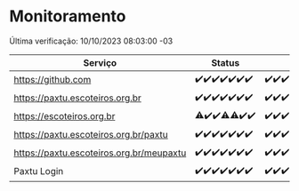 # Monitoramento

Última verificação: 10/10/2023 08:03:00 -03

|Serviço|Status|Últimas 24h|
|---|---|---|
|https://github.com|<span title="2023-10-03: OK=24">✔️</span><span title="2023-10-04: OK=24">✔️</span><span title="2023-10-05: OK=24">✔️</span><span title="2023-10-06: OK=24">✔️</span><span title="2023-10-07: OK=24">✔️</span><span title="2023-10-08: OK=24">✔️</span><span title="2023-10-09: OK=11">✔️</span>|<span title="09/10/2023 08:04:00 -03 : 200">✔️</span><span title="09/10/2023 09:12:00 -03 : 200">✔️</span><span title="09/10/2023 10:11:00 -03 : 200">✔️</span><span title="09/10/2023 11:06:00 -03 : 200">✔️</span><span title="09/10/2023 12:06:00 -03 : 200">✔️</span><span title="09/10/2023 13:07:00 -03 : 200">✔️</span><span title="09/10/2023 14:04:00 -03 : 200">✔️</span><span title="09/10/2023 15:08:00 -03 : 200">✔️</span><span title="09/10/2023 16:03:00 -03 : 200">✔️</span><span title="09/10/2023 17:03:00 -03 : 200">✔️</span><span title="09/10/2023 18:04:00 -03 : 200">✔️</span><span title="09/10/2023 19:04:00 -03 : 200">✔️</span><span title="09/10/2023 20:04:00 -03 : 200">✔️</span><span title="09/10/2023 21:28:00 -03 : 200">✔️</span><span title="09/10/2023 22:40:00 -03 : 200">✔️</span><span title="09/10/2023 23:14:00 -03 : 200">✔️</span><span title="10/10/2023 00:06:00 -03 : 200">✔️</span><span title="10/10/2023 01:07:00 -03 : 200">✔️</span><span title="10/10/2023 02:04:00 -03 : 200">✔️</span><span title="10/10/2023 03:08:00 -03 : 200">✔️</span><span title="10/10/2023 04:05:00 -03 : 200">✔️</span><span title="10/10/2023 05:08:00 -03 : 200">✔️</span><span title="10/10/2023 06:06:00 -03 : 200">✔️</span><span title="10/10/2023 07:06:00 -03 : 200">✔️</span><span title="10/10/2023 08:03:00 -03 : 200">✔️</span>|
|https://paxtu.escoteiros.org.br|<span title="2023-10-03: OK=24">✔️</span><span title="2023-10-04: OK=24">✔️</span><span title="2023-10-05: OK=24">✔️</span><span title="2023-10-06: OK=24">✔️</span><span title="2023-10-07: OK=24">✔️</span><span title="2023-10-08: OK=24">✔️</span><span title="2023-10-09: OK=11">✔️</span>|<span title="09/10/2023 08:04:00 -03 : 200">✔️</span><span title="09/10/2023 09:12:00 -03 : 200">✔️</span><span title="09/10/2023 10:11:00 -03 : 200">✔️</span><span title="09/10/2023 11:06:00 -03 : 200">✔️</span><span title="09/10/2023 12:06:00 -03 : 200">✔️</span><span title="09/10/2023 13:07:00 -03 : 200">✔️</span><span title="09/10/2023 14:04:00 -03 : 200">✔️</span><span title="09/10/2023 15:08:00 -03 : 200">✔️</span><span title="09/10/2023 16:03:00 -03 : 200">✔️</span><span title="09/10/2023 17:03:00 -03 : 200">✔️</span><span title="09/10/2023 18:04:00 -03 : 200">✔️</span><span title="09/10/2023 19:04:00 -03 : 200">✔️</span><span title="09/10/2023 20:04:00 -03 : 200">✔️</span><span title="09/10/2023 21:28:00 -03 : 200">✔️</span><span title="09/10/2023 22:40:00 -03 : 200">✔️</span><span title="09/10/2023 23:14:00 -03 : 200">✔️</span><span title="10/10/2023 00:06:00 -03 : 200">✔️</span><span title="10/10/2023 01:07:00 -03 : 200">✔️</span><span title="10/10/2023 02:04:00 -03 : 200">✔️</span><span title="10/10/2023 03:08:00 -03 : 200">✔️</span><span title="10/10/2023 04:05:00 -03 : 200">✔️</span><span title="10/10/2023 05:08:00 -03 : 200">✔️</span><span title="10/10/2023 06:06:00 -03 : 200">✔️</span><span title="10/10/2023 07:06:00 -03 : 200">✔️</span><span title="10/10/2023 08:03:00 -03 : 200">✔️</span>|
|https://escoteiros.org.br|<span title="2023-10-03: OK=23, Falhas=1">⚠️</span><span title="2023-10-04: OK=24">✔️</span><span title="2023-10-05: OK=24">✔️</span><span title="2023-10-06: OK=23, Falhas=1">⚠️</span><span title="2023-10-07: OK=23, Falhas=1">⚠️</span><span title="2023-10-08: OK=24">✔️</span><span title="2023-10-09: OK=11">✔️</span>|<span title="09/10/2023 08:04:00 -03 : 200">✔️</span><span title="09/10/2023 09:12:00 -03 : 200">✔️</span><span title="09/10/2023 10:11:00 -03 : 200">✔️</span><span title="09/10/2023 11:06:00 -03 : 200">✔️</span><span title="09/10/2023 12:06:00 -03 : 200">✔️</span><span title="09/10/2023 13:07:00 -03 : 200">✔️</span><span title="09/10/2023 14:04:00 -03 : 200">✔️</span><span title="09/10/2023 15:08:00 -03 : 200">✔️</span><span title="09/10/2023 16:03:00 -03 : 200">✔️</span><span title="09/10/2023 17:03:00 -03 : 200">✔️</span><span title="09/10/2023 18:04:00 -03 : 200">✔️</span><span title="09/10/2023 19:04:00 -03 : 200">✔️</span><span title="09/10/2023 20:04:00 -03 : 200">✔️</span><span title="09/10/2023 21:28:00 -03 : 200">✔️</span><span title="09/10/2023 22:40:00 -03 : 200">✔️</span><span title="09/10/2023 23:14:00 -03 : 200">✔️</span><span title="10/10/2023 00:06:00 -03 : 200">✔️</span><span title="10/10/2023 01:07:00 -03 : 200">✔️</span><span title="10/10/2023 02:04:00 -03 : 200">✔️</span><span title="10/10/2023 03:08:00 -03 : 200">✔️</span><span title="10/10/2023 04:05:00 -03 : 200">✔️</span><span title="10/10/2023 05:08:00 -03 : 200">✔️</span><span title="10/10/2023 06:06:00 -03 : 200">✔️</span><span title="10/10/2023 07:06:00 -03 : 200">✔️</span><span title="10/10/2023 08:03:00 -03 : 200">✔️</span>|
|https://paxtu.escoteiros.org.br/paxtu|<span title="2023-10-03: OK=24">✔️</span><span title="2023-10-04: OK=24">✔️</span><span title="2023-10-05: OK=24">✔️</span><span title="2023-10-06: OK=24">✔️</span><span title="2023-10-07: OK=24">✔️</span><span title="2023-10-08: OK=24">✔️</span><span title="2023-10-09: OK=11">✔️</span>|<span title="09/10/2023 08:04:00 -03 : 200">✔️</span><span title="09/10/2023 09:12:00 -03 : 200">✔️</span><span title="09/10/2023 10:11:00 -03 : 200">✔️</span><span title="09/10/2023 11:06:00 -03 : 200">✔️</span><span title="09/10/2023 12:07:00 -03 : 200">✔️</span><span title="09/10/2023 13:07:00 -03 : 200">✔️</span><span title="09/10/2023 14:04:00 -03 : 200">✔️</span><span title="09/10/2023 15:08:00 -03 : 200">✔️</span><span title="09/10/2023 16:03:00 -03 : 200">✔️</span><span title="09/10/2023 17:03:00 -03 : 200">✔️</span><span title="09/10/2023 18:04:00 -03 : 200">✔️</span><span title="09/10/2023 19:04:00 -03 : 200">✔️</span><span title="09/10/2023 20:04:00 -03 : 200">✔️</span><span title="09/10/2023 21:28:00 -03 : 200">✔️</span><span title="09/10/2023 22:40:00 -03 : 200">✔️</span><span title="09/10/2023 23:14:00 -03 : 200">✔️</span><span title="10/10/2023 00:06:00 -03 : 200">✔️</span><span title="10/10/2023 01:07:00 -03 : 200">✔️</span><span title="10/10/2023 02:05:00 -03 : 200">✔️</span><span title="10/10/2023 03:08:00 -03 : 200">✔️</span><span title="10/10/2023 04:05:00 -03 : 200">✔️</span><span title="10/10/2023 05:08:00 -03 : 200">✔️</span><span title="10/10/2023 06:06:00 -03 : 200">✔️</span><span title="10/10/2023 07:06:00 -03 : 200">✔️</span><span title="10/10/2023 08:03:00 -03 : 200">✔️</span>|
|https://paxtu.escoteiros.org.br/meupaxtu|<span title="2023-10-03: OK=24">✔️</span><span title="2023-10-04: OK=24">✔️</span><span title="2023-10-05: OK=24">✔️</span><span title="2023-10-06: OK=24">✔️</span><span title="2023-10-07: OK=24">✔️</span><span title="2023-10-08: OK=24">✔️</span><span title="2023-10-09: OK=11">✔️</span>|<span title="09/10/2023 08:04:00 -03 : 200">✔️</span><span title="09/10/2023 09:12:00 -03 : 200">✔️</span><span title="09/10/2023 10:11:00 -03 : 200">✔️</span><span title="09/10/2023 11:06:00 -03 : 200">✔️</span><span title="09/10/2023 12:07:00 -03 : 200">✔️</span><span title="09/10/2023 13:07:00 -03 : 200">✔️</span><span title="09/10/2023 14:04:00 -03 : 200">✔️</span><span title="09/10/2023 15:08:00 -03 : 200">✔️</span><span title="09/10/2023 16:03:00 -03 : 200">✔️</span><span title="09/10/2023 17:03:00 -03 : 200">✔️</span><span title="09/10/2023 18:04:00 -03 : 200">✔️</span><span title="09/10/2023 19:04:00 -03 : 200">✔️</span><span title="09/10/2023 20:04:00 -03 : 200">✔️</span><span title="09/10/2023 21:28:00 -03 : 200">✔️</span><span title="09/10/2023 22:40:00 -03 : 200">✔️</span><span title="09/10/2023 23:14:00 -03 : 200">✔️</span><span title="10/10/2023 00:06:00 -03 : 200">✔️</span><span title="10/10/2023 01:07:00 -03 : 200">✔️</span><span title="10/10/2023 02:05:00 -03 : 200">✔️</span><span title="10/10/2023 03:08:00 -03 : 200">✔️</span><span title="10/10/2023 04:05:00 -03 : 200">✔️</span><span title="10/10/2023 05:08:00 -03 : 200">✔️</span><span title="10/10/2023 06:06:00 -03 : 200">✔️</span><span title="10/10/2023 07:06:00 -03 : 200">✔️</span><span title="10/10/2023 08:03:00 -03 : 200">✔️</span>|
|Paxtu Login|<span title="2023-10-03: OK=24">✔️</span><span title="2023-10-04: OK=24">✔️</span><span title="2023-10-05: OK=24">✔️</span><span title="2023-10-06: OK=24">✔️</span><span title="2023-10-07: OK=24">✔️</span><span title="2023-10-08: OK=24">✔️</span><span title="2023-10-09: OK=11">✔️</span>|<span title="09/10/2023 08:04:00 -03 : 200">✔️</span><span title="09/10/2023 09:12:00 -03 : 200">✔️</span><span title="09/10/2023 10:11:00 -03 : 200">✔️</span><span title="09/10/2023 11:06:00 -03 : 200">✔️</span><span title="09/10/2023 12:07:00 -03 : 200">✔️</span><span title="09/10/2023 13:07:00 -03 : 200">✔️</span><span title="09/10/2023 14:04:00 -03 : 200">✔️</span><span title="09/10/2023 15:08:00 -03 : 200">✔️</span><span title="09/10/2023 16:03:00 -03 : 200">✔️</span><span title="09/10/2023 17:03:00 -03 : 200">✔️</span><span title="09/10/2023 18:04:00 -03 : 200">✔️</span><span title="09/10/2023 19:04:00 -03 : 200">✔️</span><span title="09/10/2023 20:04:00 -03 : 200">✔️</span><span title="09/10/2023 21:29:00 -03 : 200">✔️</span><span title="09/10/2023 22:40:00 -03 : 200">✔️</span><span title="09/10/2023 23:14:00 -03 : 200">✔️</span><span title="10/10/2023 00:06:00 -03 : 200">✔️</span><span title="10/10/2023 01:07:00 -03 : 200">✔️</span><span title="10/10/2023 02:05:00 -03 : 200">✔️</span><span title="10/10/2023 03:08:00 -03 : 200">✔️</span><span title="10/10/2023 04:05:00 -03 : 200">✔️</span><span title="10/10/2023 05:08:00 -03 : 200">✔️</span><span title="10/10/2023 06:06:00 -03 : 200">✔️</span><span title="10/10/2023 07:06:00 -03 : 200">✔️</span><span title="10/10/2023 08:03:00 -03 : 200">✔️</span>|
